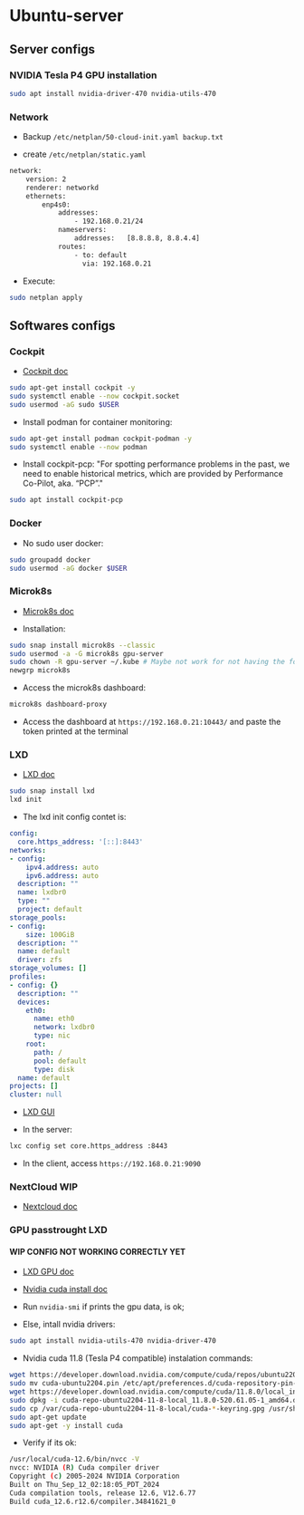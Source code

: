 # Ubuntu-server

## Server configs

### NVIDIA Tesla P4 GPU installation

```sh
sudo apt install nvidia-driver-470 nvidia-utils-470
```

### Network

* Backup `/etc/netplan/50-cloud-init.yaml backup.txt`

* create `/etc/netplan/static.yaml`

```sh
network:
    version: 2
    renderer: networkd
    ethernets:
        enp4s0:
            addresses:
                - 192.168.0.21/24
            nameservers:
                addresses:   [8.8.8.8, 8.8.4.4]
            routes:
                - to: default
                  via: 192.168.0.21
```

* Execute:

```sh
sudo netplan apply
```

## Softwares configs

### Cockpit

* [Cockpit doc](https://www.techrepublic.com/article/install-cockpit-ubuntu-better-server/)

```sh
sudo apt-get install cockpit -y
sudo systemctl enable --now cockpit.socket
sudo usermod -aG sudo $USER
```

* Install podman for container monitoring:

```sh
sudo apt-get install podman cockpit-podman -y
sudo systemctl enable --now podman
```

* Install cockpit-pcp: "For spotting performance problems in the past, we need to enable historical metrics, which are provided by Performance Co-Pilot, aka. “PCP”."

```sh
sudo apt install cockpit-pcp
```

### Docker

* No sudo user docker:

```sh
sudo groupadd docker
sudo usermod -aG docker $USER
```

### Microk8s

* [Microk8s doc](https://microk8s.io/?_gl=1*14hbytt*_gcl_au*MTAzNTYzMzIyNC4xNzIyNzEwNjcw#install-microk8s)


* Installation:

```sh
sudo snap install microk8s --classic
sudo usermod -a -G microk8s gpu-server
sudo chown -R gpu-server ~/.kube # Maybe not work for not having the folder
newgrp microk8s
```

* Access the microk8s dashboard:

```sh
microk8s dashboard-proxy
```

* Access the dashboard at `https://192.168.0.21:10443/` and paste the token printed at the terminal

### LXD

* [LXD doc](https://documentation.ubuntu.com/lxd/en/latest/installing/)


```sh
sudo snap install lxd
lxd init
```

* The lxd init config contet is:

```yaml
config:
  core.https_address: '[::]:8443'
networks:
- config:
    ipv4.address: auto
    ipv6.address: auto
  description: ""
  name: lxdbr0
  type: ""
  project: default
storage_pools:
- config:
    size: 100GiB
  description: ""
  name: default
  driver: zfs
storage_volumes: []
profiles:
- config: {}
  description: ""
  devices:
    eth0:
      name: eth0
      network: lxdbr0
      type: nic
    root:
      path: /
      pool: default
      type: disk
  name: default
projects: []
cluster: null
```

* [LXD GUI](https://documentation.ubuntu.com/lxd/en/latest/howto/access_ui/)

* In the server:
```sh
lxc config set core.https_address :8443
```

* In the client, access `https://192.168.0.21:9090`


### NextCloud WIP

* [Nextcloud doc](https://docs.nextcloud.com/server/latest/admin_manual/installation/example_ubuntu.html)



### GPU passtrought LXD

#### WIP CONFIG NOT WORKING CORRECTLY YET

* [LXD GPU doc](https://ubuntu.com/tutorials/gpu-data-processing-inside-lxd#4-install-the-cuda-toolkit)
* [Nvidia cuda install doc](https://developer.nvidia.com/cuda-11-8-0-download-archive?target_os=Linux&target_arch=x86_64&Distribution=Ubuntu&target_version=22.04&target_type=deb_local)


* Run `nvidia-smi` if prints the gpu data, is ok;
* Else, intall nvidia drivers:

```sh
sudo apt install nvidia-utils-470 nvidia-driver-470
```

* Nvidia cuda 11.8 (Tesla P4 compatible) instalation commands:
```sh
wget https://developer.download.nvidia.com/compute/cuda/repos/ubuntu2204/x86_64/cuda-ubuntu2204.pin
sudo mv cuda-ubuntu2204.pin /etc/apt/preferences.d/cuda-repository-pin-600
wget https://developer.download.nvidia.com/compute/cuda/11.8.0/local_installers/cuda-repo-ubuntu2204-11-8-local_11.8.0-520.61.05-1_amd64.deb
sudo dpkg -i cuda-repo-ubuntu2204-11-8-local_11.8.0-520.61.05-1_amd64.deb
sudo cp /var/cuda-repo-ubuntu2204-11-8-local/cuda-*-keyring.gpg /usr/share/keyrings/
sudo apt-get update
sudo apt-get -y install cuda
```

* Verify if its ok:
```sh
/usr/local/cuda-12.6/bin/nvcc -V
nvcc: NVIDIA (R) Cuda compiler driver
Copyright (c) 2005-2024 NVIDIA Corporation
Built on Thu_Sep_12_02:18:05_PDT_2024
Cuda compilation tools, release 12.6, V12.6.77
Build cuda_12.6.r12.6/compiler.34841621_0
```
